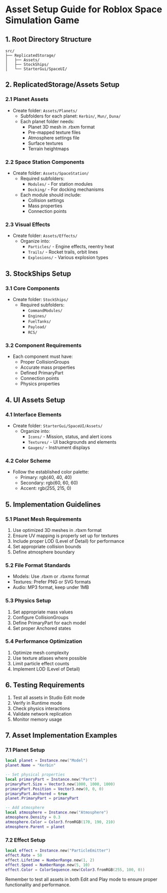 # Asset Setup Guide for Roblox Space Simulation Game

## 1. Root Directory Structure
```
src/
├── ReplicatedStorage/
│   ├── Assets/
│   ├── StockShips/
│   └── StarterGui/SpaceUI/
```

## 2. ReplicatedStorage/Assets Setup
### 2.1 Planet Assets
- Create folder: `Assets/Planets/`
  - Subfolders for each planet: `Kerbin/`, `Mun/`, `Duna/`
  - Each planet folder needs:
    * Planet 3D mesh in .rbxm format
    * Pre-mapped texture files
    * Atmosphere settings file
    * Surface textures
    * Terrain heightmaps

### 2.2 Space Station Components
- Create folder: `Assets/SpaceStation/`
  - Required subfolders:
    * `Modules/` - For station modules
    * `Docking/` - For docking mechanisms
  - Each module should include:
    * Collision settings
    * Mass properties
    * Connection points

### 2.3 Visual Effects
- Create folder: `Assets/Effects/`
  - Organize into:
    * `Particles/` - Engine effects, reentry heat
    * `Trails/` - Rocket trails, orbit lines
    * `Explosions/` - Various explosion types

## 3. StockShips Setup
### 3.1 Core Components
- Create folder: `StockShips/`
  - Required subfolders:
    * `CommandModules/`
    * `Engines/`
    * `FuelTanks/`
    * `Payload/`
    * `RCS/`

### 3.2 Component Requirements
- Each component must have:
  * Proper CollisionGroups
  * Accurate mass properties
  * Defined PrimaryPart
  * Connection points
  * Physics properties

## 4. UI Assets Setup
### 4.1 Interface Elements
- Create folder: `StarterGui/SpaceUI/Assets/`
  - Organize into:
    * `Icons/` - Mission, status, and alert icons
    * `Textures/` - UI backgrounds and elements
    * `Gauges/` - Instrument displays

### 4.2 Color Scheme
- Follow the established color palette:
  * Primary: rgb(40, 40, 40)
  * Secondary: rgb(60, 60, 60)
  * Accent: rgb(255, 215, 0)

## 5. Implementation Guidelines
### 5.1 Planet Mesh Requirements
1. Use optimized 3D meshes in .rbxm format
2. Ensure UV mapping is properly set up for textures
3. Include proper LOD (Level of Detail) for performance
4. Set appropriate collision bounds
5. Define atmosphere boundary

### 5.2 File Format Standards
- Models: Use .rbxm or .rbxmx format
- Textures: Prefer PNG or SVG formats
- Audio: MP3 format, keep under 1MB

### 5.3 Physics Setup
1. Set appropriate mass values
2. Configure CollisionGroups
3. Define PrimaryPart for each model
4. Set proper Anchored states

### 5.4 Performance Optimization
1. Optimize mesh complexity
2. Use texture atlases where possible
3. Limit particle effect counts
4. Implement LOD (Level of Detail)

## 6. Testing Requirements
1. Test all assets in Studio Edit mode
2. Verify in Runtime mode
3. Check physics interactions
4. Validate network replication
5. Monitor memory usage

## 7. Asset Implementation Examples
### 7.1 Planet Setup
```lua
local planet = Instance.new("Model")
planet.Name = "Kerbin"

-- Set physical properties
local primaryPart = Instance.new("Part")
primaryPart.Size = Vector3.new(1000, 1000, 1000)
primaryPart.Position = Vector3.new(0, 0, 0)
primaryPart.Anchored = true
planet.PrimaryPart = primaryPart

-- Add atmosphere
local atmosphere = Instance.new("Atmosphere")
atmosphere.Density = 0.3
atmosphere.Color = Color3.fromRGB(170, 190, 210)
atmosphere.Parent = planet
```

### 7.2 Effect Setup
```lua
local effect = Instance.new("ParticleEmitter")
effect.Rate = 50
effect.Lifetime = NumberRange.new(1, 2)
effect.Speed = NumberRange.new(5, 10)
effect.Color = ColorSequence.new(Color3.fromRGB(255, 100, 0))
```

Remember to test all assets in both Edit and Play mode to ensure proper functionality and performance.